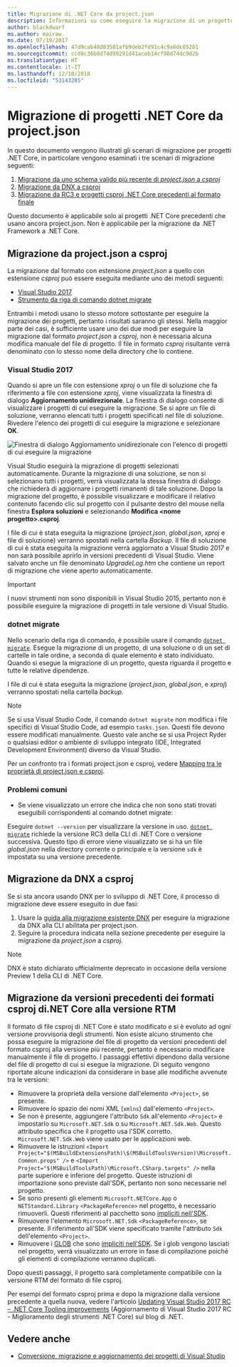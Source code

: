 ```yaml
---
title: Migrazione di .NET Core da project.json
description: Informazioni su come eseguire la migrazione di un progetto .NET Core meno recente usando project.json
author: blackdwarf
ms.author: mairaw
ms.date: 07/19/2017
ms.openlocfilehash: 47d9cab48d83581afb9deb2fd91c4c9a6dc85201
ms.sourcegitcommit: ccd8c36b0d74d99291d41aceb14cf98d74dc9d2b
ms.translationtype: HT
ms.contentlocale: it-IT
ms.lasthandoff: 12/10/2018
ms.locfileid: "53143285"
---
```

# <a name="migrating-net-core-projects-from-projectjson"></a>Migrazione di progetti .NET Core da project.json

In questo documento vengono illustrati gli scenari di migrazione per progetti .NET Core, in particolare vengono esaminati i tre scenari di migrazione seguenti:

1. [Migrazione da uno schema valido più recente di *project.json* a *csproj*](#migration-from-projectjson-to-csproj)
2. [Migrazione da DNX a csproj](#migration-from-dnx-to-csproj)
3. [Migrazione da RC3 e progetti csproj .NET Core precedenti al formato finale](#migration-from-earlier-net-core-csproj-formats-to-rtm-csproj)

Questo documento è applicabile solo ai progetti .NET Core precedenti che usano ancora project.json. Non è applicabile per la migrazione da .NET Framework a .NET Core.

## <a name="migration-from-projectjson-to-csproj"></a>Migrazione da project.json a csproj

La migrazione dal formato con estensione *project.json* a quello con estensione *csproj* può essere eseguita mediante uno dei metodi seguenti:

- [Visual Studio 2017](#visual-studio-2017)
- [Strumento da riga di comando dotnet migrate](#dotnet-migrate)

Entrambi i metodi usano lo stesso motore sottostante per eseguire la migrazione dei progetti, pertanto i risultati saranno gli stessi. Nella maggior parte dei casi, è sufficiente usare uno dei due modi per eseguire la migrazione dal formato *project.json* a *csproj*, non è necessaria alcuna modifica manuale del file di progetto. Il file in formato *csproj* risultante verrà denominato con lo stesso nome della directory che lo contiene.

### <a name="visual-studio-2017"></a>Visual Studio 2017

Quando si apre un file con estensione *xproj* o un file di soluzione che fa riferimento a file con estensione *xproj*, viene visualizzata la finestra di dialogo **Aggiornamento unidirezionale**. La finestra di dialogo consente di visualizzare i progetti di cui eseguire la migrazione.
Se si apre un file di soluzione, verranno elencati tutti i progetti specificati nel file di soluzione. Rivedere l'elenco dei progetti di cui eseguire la migrazione e selezionare **OK**.

![Finestra di dialogo Aggiornamento unidirezionale con l'elenco di progetti di cui eseguire la migrazione](media/one-way-upgrade.jpg)

Visual Studio eseguirà la migrazione di progetti selezionati automaticamente. Durante la migrazione di una soluzione, se non si selezionano tutti i progetti, verrà visualizzata la stessa finestra di dialogo che richiederà di aggiornare i progetti rimanenti di tale soluzione. Dopo la migrazione del progetto, è possibile visualizzare e modificare il relativo contenuto facendo clic sul progetto con il pulsante destro del mouse nella finestra **Esplora soluzioni** e selezionando **Modifica \<nome progetto>.csproj**.

I file di cui è stata eseguita la migrazione (*project.json*, *global.json*, *xproj* e file di soluzione) verranno spostati nella cartella *Backup*. Il file di soluzione di cui è stata eseguita la migrazione verrà aggiornato a Visual Studio 2017 e non sarà possibile aprirlo in versioni precedenti di Visual Studio.
Viene salvato anche un file denominato *UpgradeLog.htm* che contiene un report di migrazione che viene aperto automaticamente.

> [!IMPORTANT]
> I nuovi strumenti non sono disponibili in Visual Studio 2015, pertanto non è possibile eseguire la migrazione di progetti in tale versione di Visual Studio.

### <a name="dotnet-migrate"></a>dotnet migrate

Nello scenario della riga di comando, è possibile usare il comando [`dotnet migrate`](../tools/dotnet-migrate.md). Esegue la migrazione di un progetto, di una soluzione o di un set di cartelle in tale ordine, a seconda di quale elemento è stato individuato.
Quando si esegue la migrazione di un progetto, questa riguarda il progetto e tutte le relative dipendenze.

I file di cui è stata eseguita la migrazione (*project.json*, *global.json*, e *xproj*) verranno spostati nella cartella *backup*.

> [!NOTE]
> Se si usa Visual Studio Code, il comando `dotnet migrate` non modifica i file specifici di Visual Studio Code, ad esempio `tasks.json`. Questi file devono essere modificati manualmente.
> Questo vale anche se si usa Project Ryder o qualsiasi editor o ambiente di sviluppo integrato (IDE, Integrated Development Environment) diverso da Visual Studio.

Per un confronto tra i formati project.json e csproj, vedere [Mapping tra le proprietà di project.json e csproj](../tools/project-json-to-csproj.md).

### <a name="common-issues"></a>Problemi comuni

- Se viene visualizzato un errore che indica che non sono stati trovati eseguibili corrispondenti al comando dotnet migrate:

Eseguire `dotnet --version` per visualizzare la versione in uso. [`dotnet migrate`](../tools/dotnet-migrate.md) richiede la versione RC3 della CLI di .NET Core o versione successiva.
Questo tipo di errore viene visualizzato se si ha un file *global.json* nella directory corrente o principale e la versione `sdk` è impostata su una versione precedente.

## <a name="migration-from-dnx-to-csproj"></a>Migrazione da DNX a csproj

Se si sta ancora usando DNX per lo sviluppo di .NET Core, il processo di migrazione deve essere eseguito in due fasi:

1. Usare la [guida alla migrazione esistente DNX](from-dnx.md) per eseguire la migrazione da DNX alla CLI abilitata per project.json.
2. Seguire la procedura indicata nella sezione precedente per eseguire la migrazione da *project.json* a *csproj*.  

> [!NOTE]
> DNX è stato dichiarato ufficialmente deprecato in occasione della versione Preview 1 della CLI di .NET Core.

## <a name="migration-from-earlier-net-core-csproj-formats-to-rtm-csproj"></a>Migrazione da versioni precedenti dei formati csproj di.NET Core alla versione RTM

Il formato di file csproj di .NET Core è stato modificato e si è evoluto ad ogni versione provvisoria degli strumenti. Non esiste alcuno strumento che possa eseguire la migrazione del file di progetto da versioni precedenti del formato csproj alla versione più recente, pertanto è necessario modificare manualmente il file di progetto. I passaggi effettivi dipendono dalla versione del file di progetto di cui si esegue la migrazione. Di seguito vengono riportate alcune indicazioni da considerare in base alle modifiche avvenute tra le versioni:

* Rimuovere la proprietà della versione dall'elemento `<Project>`, se presente.
* Rimuovere lo spazio dei nomi XML (`xmlns`) dall'elemento `<Project>`.
* Se non è presente, aggiungere l'attributo `Sdk` all'elemento `<Project>` e impostarlo su `Microsoft.NET.Sdk` o su `Microsoft.NET.Sdk.Web`. Questo attributo specifica che il progetto usa l'SDK corretto. `Microsoft.NET.Sdk.Web` viene usato per le applicazioni web.
* Rimuovere le istruzioni `<Import Project="$(MSBuildExtensionsPath)\$(MSBuildToolsVersion)\Microsoft.Common.props" />` e `<Import Project="$(MSBuildToolsPath)\Microsoft.CSharp.targets" />` nella parte superiore e inferiore del progetto. Queste istruzioni di importazione sono previste dall'SDK, pertanto non sono necessarie nel progetto.
* Se sono presenti gli elementi `Microsoft.NETCore.App` o `NETStandard.Library` `<PackageReference>` nel progetto, è necessario rimuoverli. Questi riferimenti al pacchetto sono [impliciti nell'SDK](https://aka.ms/sdkimplicitrefs).
* Rimuovere l'elemento `Microsoft.NET.Sdk` `<PackageReference>`, se presente. Il riferimento all'SDK viene specificato tramite l'attributo `Sdk` dell'elemento `<Project>`.
* Rimuovere i [GLOB](https://en.wikipedia.org/wiki/Glob_(programming)) che sono [impliciti nell'SDK](../tools/csproj.md#default-compilation-includes-in-net-core-projects). Se i glob vengono lasciati nel progetto, verrà visualizzato un errore in fase di compilazione poiché gli elementi di compilazione verranno duplicati.

Dopo questi passaggi, il progetto sarà completamente compatibile con la versione RTM del formato di file csproj.

Per esempi del formato csproj prima e dopo la migrazione dalla versione precedente a quella nuova, vedere l'articolo [Updating Visual Studio 2017 RC – .NET Core Tooling improvements](https://blogs.msdn.microsoft.com/dotnet/2016/12/12/updating-visual-studio-2017-rc-net-core-tooling-improvements/) (Aggiornamento di Visual Studio 2017 RC - Miglioramento degli strumenti .NET Core) sul blog di .NET.

## <a name="see-also"></a>Vedere anche

- [Conversione, migrazione e aggiornamento dei progetti di Visual Studio](/visualstudio/porting/port-migrate-and-upgrade-visual-studio-projects)
